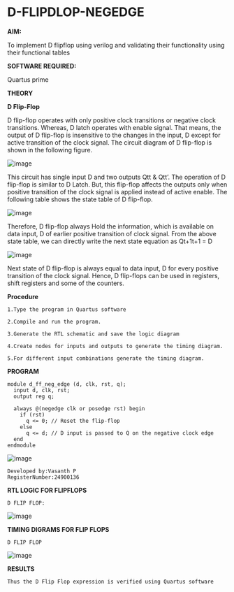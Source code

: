 # D-FLIPDLOP-NEGEDGE

**AIM:**

To implement  D flipflop using verilog and validating their functionality using their functional tables

**SOFTWARE REQUIRED:**

Quartus prime

**THEORY**

**D Flip-Flop**

D flip-flop operates with only positive clock transitions or negative clock transitions. Whereas, D latch operates with enable signal. That means, the output of D flip-flop is insensitive to the changes in the input, D except for active transition of the clock signal. The circuit diagram of D flip-flop is shown in the following figure.

![image](https://github.com/naavaneetha/D-FLIPDLOP-NEGEDGE/assets/154305477/48c81fe8-bc3f-40e7-95e2-519fc155ad51)

This circuit has single input D and two outputs Qtt & Qtt’. The operation of D flip-flop is similar to D Latch. But, this flip-flop affects the outputs only when positive transition of the clock signal is applied instead of active enable. The following table shows the state table of D flip-flop.

![image](https://github.com/naavaneetha/D-FLIPDLOP-NEGEDGE/assets/154305477/e5f3fda7-68ec-4a3a-a0a4-cf6f9cc4ab55)

Therefore, D flip-flop always Hold the information, which is available on data input, D of earlier positive transition of clock signal. From the above state table, we can directly write the next state equation as Qt+1t+1 = D

![image](https://github.com/naavaneetha/D-FLIPDLOP-NEGEDGE/assets/154305477/8592c0d8-2917-4142-91b9-d6c30dd891d2)

Next state of D flip-flop is always equal to data input, D for every positive transition of the clock signal. Hence, D flip-flops can be used in registers, shift registers and some of the counters.

**Procedure**
```
1.Type the program in Quartus software

2.Compile and run the program.

3.Generate the RTL schematic and save the logic diagram

4.Create nodes for inputs and outputs to generate the timing diagram.

5.For different input combinations generate the timing diagram.
```
**PROGRAM**
```
module d_ff_neg_edge (d, clk, rst, q);
  input d, clk, rst;
  output reg q;

  always @(negedge clk or posedge rst) begin
    if (rst)
      q <= 0; // Reset the flip-flop
    else
      q <= d; // D input is passed to Q on the negative clock edge
  end
endmodule
```
![image](https://github.com/user-attachments/assets/47a9c334-9fe1-4155-9114-305fa81df4b1)

```
Developed by:Vasanth P
RegisterNumber:24900136
```

**RTL LOGIC FOR FLIPFLOPS**
```
D FLIP FLOP:
```
![image](https://github.com/user-attachments/assets/6b3588ba-bba4-4e67-ac01-1f1ceb6dc049)



**TIMING DIGRAMS FOR FLIP FLOPS**
```
D FLIP FLOP
```
![image](https://github.com/user-attachments/assets/6b83adaa-2397-4e92-ab9f-dcf90b0ad17a)



**RESULTS**
```
Thus the D Flip Flop expression is verified using Quartus software
```
